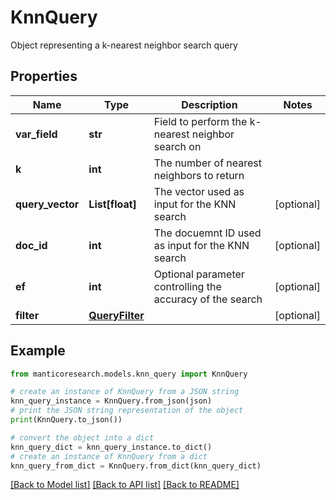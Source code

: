 # KnnQuery

Object representing a k-nearest neighbor search query

## Properties

Name | Type | Description | Notes
------------ | ------------- | ------------- | -------------
**var_field** | **str** | Field to perform the k-nearest neighbor search on | 
**k** | **int** | The number of nearest neighbors to return | 
**query_vector** | **List[float]** | The vector used as input for the KNN search | [optional] 
**doc_id** | **int** | The docuemnt ID used as input for the KNN search | [optional] 
**ef** | **int** | Optional parameter controlling the accuracy of the search | [optional] 
**filter** | [**QueryFilter**](QueryFilter.md) |  | [optional] 

## Example

```python
from manticoresearch.models.knn_query import KnnQuery

# create an instance of KnnQuery from a JSON string
knn_query_instance = KnnQuery.from_json(json)
# print the JSON string representation of the object
print(KnnQuery.to_json())

# convert the object into a dict
knn_query_dict = knn_query_instance.to_dict()
# create an instance of KnnQuery from a dict
knn_query_from_dict = KnnQuery.from_dict(knn_query_dict)
```
[[Back to Model list]](../README.md#documentation-for-models) [[Back to API list]](../README.md#documentation-for-api-endpoints) [[Back to README]](../README.md)


